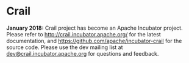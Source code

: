 # Crail
 
**January 2018:** Crail project has become an Apache Incubator project. Please refer to http://crail.incubator.apache.org/ for the latest documentation, and https://github.com/apache/incubator-crail for the source code. Please use the dev mailing list at dev@crail.incubator.apache.org for questions and feedback.
